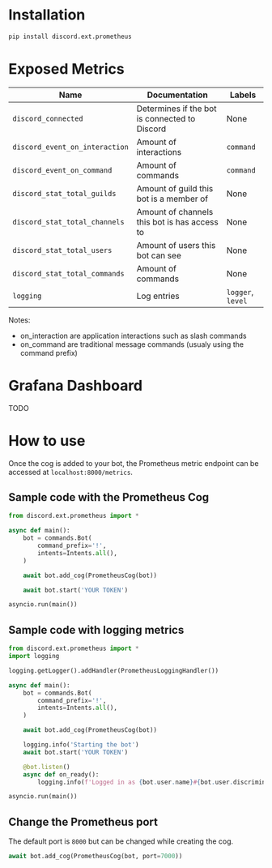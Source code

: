 # Installation

```bash
pip install discord.ext.prometheus
```

# Exposed Metrics

| Name                           | Documentation                                 | Labels            |
|--------------------------------|-----------------------------------------------|-------------------|
| `discord_connected`            | Determines if the bot is connected to Discord | None              |
| `discord_event_on_interaction` | Amount of interactions                        | `command`         |
| `discord_event_on_command`     | Amount of commands                            | `command`         |
| `discord_stat_total_guilds`    | Amount of guild this bot is a member of       | None              |
| `discord_stat_total_channels`  | Amount of channels this bot is has access to  | None              |
| `discord_stat_total_users`     | Amount of users this bot can see              | None              |
| `discord_stat_total_commands`  | Amount of commands                            | None              |
| `logging`                      | Log entries                                   | `logger`, `level` |

Notes:
- on_interaction are application interactions such as slash commands
- on_command are traditional message commands (usualy using the command prefix)

# Grafana Dashboard

TODO

# How to use

Once the cog is added to your bot, the Prometheus metric endpoint can be accessed
at `localhost:8000/metrics`.

## Sample code with the Prometheus Cog

```python
from discord.ext.prometheus import *

async def main():
	bot = commands.Bot(
		command_prefix='!',
		intents=Intents.all(),
	)

	await bot.add_cog(PrometheusCog(bot))

	await bot.start('YOUR TOKEN')

asyncio.run(main())
```

## Sample code with logging metrics

```python
from discord.ext.prometheus import *
import logging

logging.getLogger().addHandler(PrometheusLoggingHandler())

async def main():
	bot = commands.Bot(
		command_prefix='!',
		intents=Intents.all(),
	)

	await bot.add_cog(PrometheusCog(bot))

	logging.info('Starting the bot')
	await bot.start('YOUR TOKEN')

	@bot.listen()
	async def on_ready():
		logging.info(f'Logged in as {bot.user.name}#{bot.user.discriminator}')

asyncio.run(main())
```

## Change the Prometheus port

The default port is `8000` but can be changed while creating the cog.

```python
await bot.add_cog(PrometheusCog(bot, port=7000))
```